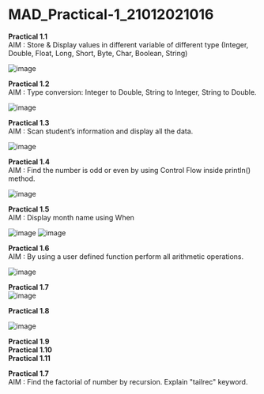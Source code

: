 # MAD_Practical-1_21012021016
<b>Practical 1.1</b><br/>
AIM : Store & Display values in different variable of different type (Integer, Double, Float, Long, Short, Byte, Char, Boolean, String)

![image](https://github.com/DarshilChodvadiya193/MAD_Practical-1_21012021016/assets/98377643/4b01b496-bc45-4598-bb8d-b650398d6853)


<b>Practical 1.2</b><br/>
AIM : Type conversion: Integer to Double, String to Integer, String to Double.

![image](https://github.com/DarshilChodvadiya193/MAD_Practical-1_21012021016/assets/98377643/13f1465a-aad4-44a0-9cfa-e5d186069688)


<b>Practical 1.3</b><br/>
AIM : Scan student’s information and display all the data.

![image](https://github.com/DarshilChodvadiya193/MAD_Practical-1_21012021016/assets/98377643/9b5ee634-108e-470d-9307-11941816a5b1)

<b>Practical 1.4</b><br/>
AIM : Find the number is odd or even by using Control Flow inside println() method.

![image](https://github.com/DarshilChodvadiya193/MAD_Practical-1_21012021016/assets/98377643/500a4897-b740-49a8-a0bd-c4d79380d8b4)

<b>Practical 1.5</b><br/>
AIM : Display month name using When

![image](https://github.com/DarshilChodvadiya193/MAD_Practical-1_21012021016/assets/98377643/fba380d4-bd34-448b-af26-bd4012a63577)
![image](https://github.com/DarshilChodvadiya193/MAD_Practical-1_21012021016/assets/98377643/65722203-3d5f-4d36-9fb1-e1c3ac8dfda9)

<b>Practical 1.6</b><br/>
AIM : By using a user defined function perform all arithmetic operations.

![image](https://github.com/DarshilChodvadiya193/MAD_Practical-1_21012021016/assets/98377643/75fc0ae4-6d44-42a5-9762-723ba347f846)

<b>Practical 1.7</b><br/>
![image](https://github.com/DarshilChodvadiya193/MAD_Practical-1_21012021016/assets/98377643/8979c9f5-d78b-4e3f-a4bb-b6f9f7a0f227)



<b>Practical 1.8</b><br/>

![image](https://github.com/DarshilChodvadiya193/MAD_Practical-1_21012021016/assets/98377643/17206a57-85c8-4259-92ed-63fc0009ff75)

<b>Practical 1.9</b><br/>
<b>Practical 1.10</b><br/>
<b>Practical 1.11</b><br/>



<b>Practical 1.7</b><br/>
AIM : Find the factorial of number by recursion. Explain "tailrec" keyword.


